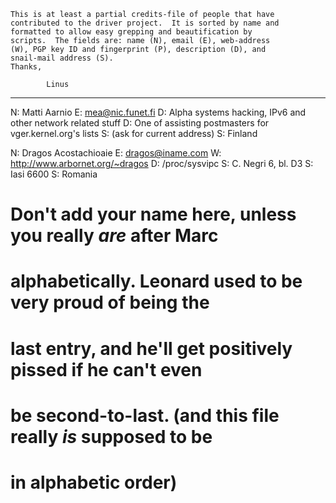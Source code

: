 	This is at least a partial credits-file of people that have
	contributed to the driver project.  It is sorted by name and
	formatted to allow easy grepping and beautification by
	scripts.  The fields are: name (N), email (E), web-address
	(W), PGP key ID and fingerprint (P), description (D), and
	snail-mail address (S).
	Thanks,

			Linus
----------

N: Matti Aarnio
E: mea@nic.funet.fi
D: Alpha systems hacking, IPv6 and other network related stuff
D: One of assisting postmasters for vger.kernel.org's lists
S: (ask for current address)
S: Finland

N: Dragos Acostachioaie
E: dragos@iname.com
W: http://www.arbornet.org/~dragos
D: /proc/sysvipc
S: C. Negri 6, bl. D3
S: Iasi 6600
S: Romania


# Don't add your name here, unless you really _are_ after Marc
# alphabetically. Leonard used to be very proud of being the 
# last entry, and he'll get positively pissed if he can't even
# be second-to-last.  (and this file really _is_ supposed to be
# in alphabetic order)
